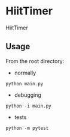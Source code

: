 # HiitTimer
HiitTimer

## Usage

From the root directory:

 * normally
```
python main.py
```

 * debugging
```
python -i main.py
```

 * tests
```
python -m pytest
```
